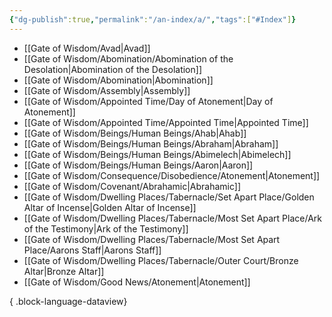 ```yaml
---
{"dg-publish":true,"permalink":"/an-index/a/","tags":["#Index"]}
---
```



- [[Gate of Wisdom/Avad\|Avad]]
- [[Gate of Wisdom/Abomination/Abomination of the Desolation\|Abomination of the Desolation]]
- [[Gate of Wisdom/Abomination\|Abomination]]
- [[Gate of Wisdom/Assembly\|Assembly]]
- [[Gate of Wisdom/Appointed Time/Day of Atonement\|Day of Atonement]]
- [[Gate of Wisdom/Appointed Time/Appointed Time\|Appointed Time]]
- [[Gate of Wisdom/Beings/Human Beings/Ahab\|Ahab]]
- [[Gate of Wisdom/Beings/Human Beings/Abraham\|Abraham]]
- [[Gate of Wisdom/Beings/Human Beings/Abimelech\|Abimelech]]
- [[Gate of Wisdom/Beings/Human Beings/Aaron\|Aaron]]
- [[Gate of Wisdom/Consequence/Disobedience/Atonement\|Atonement]]
- [[Gate of Wisdom/Covenant/Abrahamic\|Abrahamic]]
- [[Gate of Wisdom/Dwelling Places/Tabernacle/Set Apart Place/Golden Altar of Incense\|Golden Altar of Incense]]
- [[Gate of Wisdom/Dwelling Places/Tabernacle/Most Set Apart Place/Ark of the Testimony\|Ark of the Testimony]]
- [[Gate of Wisdom/Dwelling Places/Tabernacle/Most Set Apart Place/Aarons Staff\|Aarons Staff]]
- [[Gate of Wisdom/Dwelling Places/Tabernacle/Outer Court/Bronze Altar\|Bronze Altar]]
- [[Gate of Wisdom/Good News/Atonement\|Atonement]]

{ .block-language-dataview}